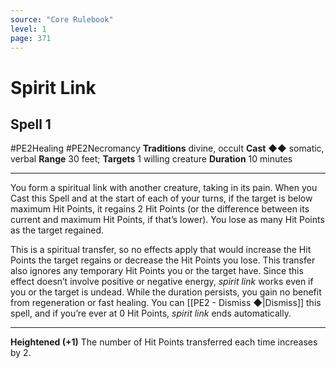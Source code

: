 ```yaml
---
source: "Core Rulebook"
level: 1
page: 371
---
```


# Spirit Link
## Spell 1
#PE2Healing #PE2Necromancy 
**Traditions** divine, occult
**Cast** ◆◆ somatic, verbal
**Range** 30 feet; **Targets** 1 willing creature
**Duration** 10 minutes

-----
You form a spiritual link with another creature, taking in its pain. When you Cast this Spell and at the start of each of your turns, if the target is below maximum Hit Points, it regains 2 Hit Points (or the difference between its current and maximum Hit Points, if that’s lower). You lose as many Hit Points as the target regained.

This is a spiritual transfer, so no effects apply that would increase the Hit Points the target regains or decrease the Hit Points you lose. This transfer also ignores any temporary Hit Points you or the target have. Since this effect doesn’t involve positive or negative energy, *spirit link* works even if you or the target is undead. While the duration persists, you gain no benefit from regeneration or fast healing. You can [[PE2 - Dismiss ◆|Dismiss]] this spell, and if you’re ever at 0 Hit Points, *spirit link* ends automatically. 

---
**Heightened (+1)** The number of Hit Points transferred each time increases by 2.